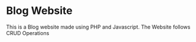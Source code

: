 #  Blog Website
This is a Blog website made using PHP and Javascript.
The Website follows CRUD Operations
